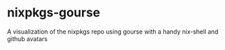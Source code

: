 # nixpkgs-gourse
A visualization of the nixpkgs repo using gourse with a handy nix-shell and github avatars
